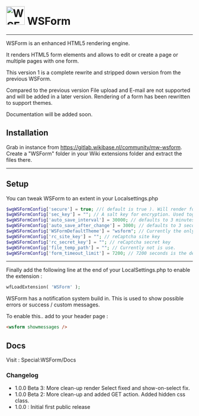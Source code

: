 
# <img alt="WSForm" width="50" src="https://gitlab.wikibase.nl/uploads/-/system/project/avatar/137/WSForm-logo.png"> WSForm

---

WSForm is an enhanced HTML5 rendering engine.

It renders HTML5 form elements and allows to edit or create a page or multiple pages with one form.

This version 1 is a complete rewrite and stripped down version from the previous WSForm.

Compared to the previous version File upload and E-mail are not supported and will be added in a later version. Rendering of a form has been rewritten to support themes.

Documentation will be added soon.



## Installation

Grab in instance from https://gitlab.wikibase.nl/community/mw-wsform.
Create a "WSForm" folder in your Wiki extensions folder and extract the files there.

---

## Setup

You can tweak WSForm to an extent in your Localsettings.php
```php
$wgWSFormConfig['secure'] = true; //( default is true ). Will render form that make no sense when inspected in the browser
$wgWSFormConfig['sec_key'] = ""; // A salt key for encryption. Used together with "secure" option. Must be set when using multiple instances of a wiki
$wgWSFormConfig['auto_save_interval'] = 30000; // defaults to 3 minutes.
$wgWSFormConfig['auto_save_after_change'] = 3000; // defaults to 3 seconds after last change
$wgWSFormConfig['WSFormDefaultTheme'] = "wsform"; // Currently the only form
$wgWSFormConfig['rc_site_key'] = ""; // reCaptcha site key
$wgWSFormConfig['rc_secret_key'] = ""; // reCaptcha secret key
$wgWSFormConfig['file_temp_path'] = ""; // Currently not is use.
$wgWSFormConfig['form_timeout_limit'] = 7200; // 7200 seconds is the default
```
---

Finally add the following line at the end of your LocalSettings.php to enable the extension :
```php
wfLoadExtension( 'WSForm' );
```

WSForm has a notification system build in. This is used to show possible errors or success / custom  messages.

To enable this.. add to your header page :
```html
<wsform showmessages />
```

## Docs
Visit : Special:WSForm/Docs


### Changelog
* 1.0.0 Beta 3: More clean-up render Select fixed and show-on-select fix.
* 1.0.0 Beta 2: More clean-up and added GET action. Added hidden css class.
* 1.0.0       : Initial first public release
